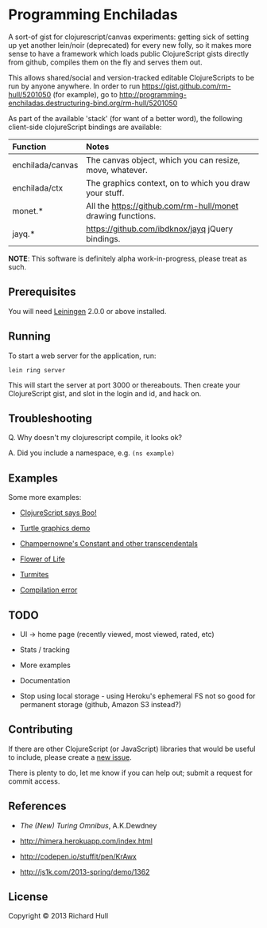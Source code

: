 Programming Enchiladas
======================

A sort-of gist for clojurescript/canvas experiments: getting sick
of setting up yet another lein/noir (deprecated) for every new folly,
so it makes more sense to have a framework which loads public 
ClojureScript gists directly from github, compiles them on the fly 
and serves them out.

This allows shared/social and version-tracked editable ClojureScripts
to be run by anyone anywhere. In order to run https://gist.github.com/rm-hull/5201050
(for example), go to http://programming-enchiladas.destructuring-bind.org/rm-hull/5201050

As part of the available 'stack' (for want of a better word), the 
following client-side clojureScript bindings are available:

| Function | Notes |
|:---------|:------|
| enchilada/canvas | The canvas object, which you can resize, move, whatever. |
| enchilada/ctx | The graphics context, on to which you draw your stuff. |
| monet.* | All the https://github.com/rm-hull/monet drawing functions. |
| jayq.* | https://github.com/ibdknox/jayq jQuery bindings. |

**NOTE**: This software is definitely alpha work-in-progress, please treat as such.

## Prerequisites

You will need [Leiningen](https://github.com/technomancy/leiningen) 2.0.0 or
above installed.

## Running

To start a web server for the application, run:

    lein ring server

This will start the server at port 3000 or thereabouts. Then create your 
ClojureScript gist, and slot in the login and id, and hack on.

## Troubleshooting

Q. Why doesn't my clojurescript compile, it looks ok? 

A. Did you include a namespace, e.g. `(ns example)`

## Examples

Some more examples:

* [ClojureScript says Boo!](http://programming-enchiladas.destructuring-bind.org/rm-hull/5201050)

* [Turtle graphics demo](http://programming-enchiladas.destructuring-bind.org/rm-hull/5229369)

* [Champernowne's Constant and other transcendentals](http://programming-enchiladas.destructuring-bind.org/rm-hull/5233367)

* [Flower of Life](http://programming-enchiladas.destructuring-bind.org/rm-hull/5257851)

* [Turmites](http://programming-enchiladas.destructuring-bind.org/rm-hull/5259306)

* [Compilation error](http://programming-enchiladas.destructuring-bind.org/rm-hull/5272126)

## TODO

* UI -> home page (recently viewed, most viewed, rated, etc)

* Stats / tracking

* More examples

* Documentation

* Stop using local storage - using Heroku's ephemeral FS not so good for permanent storage (github, Amazon S3 instead?)

## Contributing

If there are other ClojureScript (or JavaScript) libraries that would be
useful to include, please create a 
[new issue](https://github.com/rm-hull/programming-enchiladas/issues/new).

There is plenty to do, let me know if you can help out; submit a request 
for commit access.

## References

* _The (New) Turing Omnibus_, A.K.Dewdney

* http://himera.herokuapp.com/index.html

* http://codepen.io/stuffit/pen/KrAwx

* http://js1k.com/2013-spring/demo/1362

## License

Copyright © 2013 Richard Hull
